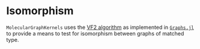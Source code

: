 # Isomorphism

`MolecularGraphKernels` uses the [VF2 algorithm](https://citeseerx.ist.psu.edu/viewdoc/download?doi=10.1.1.101.5342&rep=rep1&type=pdf) as implemented in [`Graphs.jl`](https://juliagraphs.org/Graphs.jl/dev/) to provide a means to test for isomorphism between graphs of matched type.
